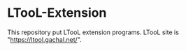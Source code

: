# LTooL-Extension
This repository put LTooL extension programs. LTooL site is "https://ltool.gachal.net/".
